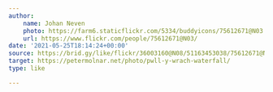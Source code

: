 ```yaml
---
author:
    name: Johan Neven
    photo: https://farm6.staticflickr.com/5334/buddyicons/75612671@N03.jpg
    url: https://www.flickr.com/people/75612671@N03/
date: '2021-05-25T18:14:24+00:00'
source: https://brid.gy/like/flickr/36003160@N08/51163453038/75612671@N03
target: https://petermolnar.net/photo/pwll-y-wrach-waterfall/
type: like

---
```



